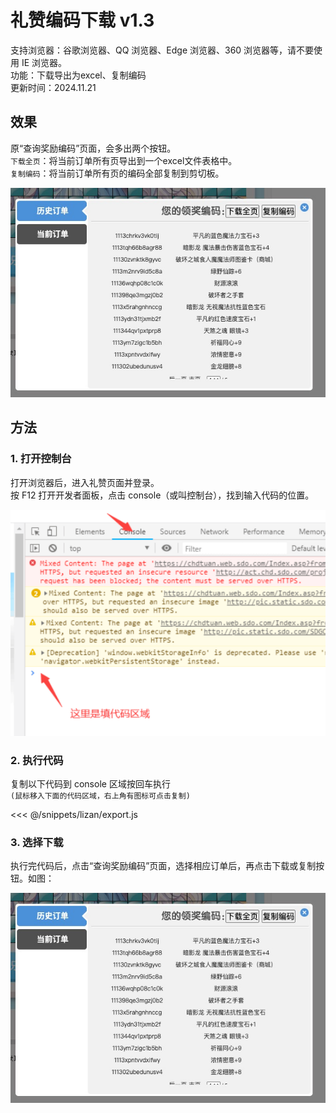 # 礼赞编码下载 v1.3

支持浏览器：谷歌浏览器、QQ 浏览器、Edge 浏览器、360 浏览器等，请不要使用 IE 浏览器。  
功能：下载导出为excel、复制编码  
更新时间：2024.11.21

## 效果

原“查询奖励编码”页面，会多出两个按钮。  
`下载全页`：将当前订单所有页导出到一个excel文件表格中。  
`复制编码`：将当前订单所有页的编码全部复制到剪切板。  

![下载](../assets/lizan-code-download.jpg)

## 方法

### 1. 打开控制台

打开浏览器后，进入礼赞页面并登录。  
按 F12 打开开发者面板，点击 console（或叫控制台），找到输入代码的位置。

![console图](../assets/lizan-console-1.png)

### 2. 执行代码

复制以下代码到 console 区域按回车执行  
`(鼠标移入下面的代码区域，右上角有图标可点击复制)`

<<< @/snippets/lizan/export.js

### 3. 选择下载

执行完代码后，点击“查询奖励编码”页面，选择相应订单后，再点击下载或复制按钮。如图：

![下载](../assets/lizan-code-download.jpg)

